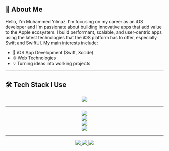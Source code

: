 ## 👋 About Me

Hello, I'm Muhammed Yılmaz. I'm focusing on my career as an iOS developer and I'm passionate about building innovative apps that add value to the Apple ecosystem. I build performant, scalable, and user-centric apps using the latest technologies that the iOS platform has to offer, especially Swift and SwiftUI. 
My main interests include:

- 📱 iOS App Development (Swift, Xcode)
- 🌐 Web Technologies
- 💡 Turning ideas into working projects

---

## 🛠️ Tech Stack I Use

<p align="center">
  <img src="https://skillicons.dev/icons?i=swift,js,html,css,github,vscode&theme=light" />
</p>

---
<p align="center">
  <!-- Genel istatistikler -->
  <img src="https://github-readme-stats.vercel.app/api?username=memuhammedyilmaz&show_icons=true&theme=radical&count_private=true&include_all_commits=true" />
  <br/>

  <!-- Commit serisi (streak) -->
  <img src="https://github-readme-streak-stats.herokuapp.com?user=memuhammedyilmaz&theme=tokyonight&hide_border=false" />
  <br/>

  <!-- En çok kullanılan diller -->
  <img src="https://github-readme-stats.vercel.app/api/top-langs/?username=memuhammedyilmaz&layout=compact&theme=tokyonight" />
  <br/>

  <!-- Günlük katkı grafiği -->
  <img src="https://github-readme-activity-graph.cyclic.app/graph?username=memuhammedyilmaz&bg_color=0d1117&color=00eaff&line=00ffc3&point=ffffff&area=true&hide_border=true" />
</p>

---

<!-- SOSYAL MEDYA İKONLARI -->
<p align="center">
  <a href="https://github.com/memuhammedyilmaz" target="_blank">
    <img src="https://img.shields.io/github/followers/memuhammedyilmaz?label=GitHub&style=social" />
  </a>
  <a href="https://linkedin.com/in/memuhammedyilmaz" target="_blank">
    <img src="https://img.shields.io/badge/LinkedIn-blue?style=flat&logo=linkedin" />
  </a>
  <a href="mailto:info@muhammedyilmaz.co">
    <img src="https://img.shields.io/badge/E--Posta-DarkRed?style=flat&logo=gmail&logoColor=white" />
  </a>
</p>
